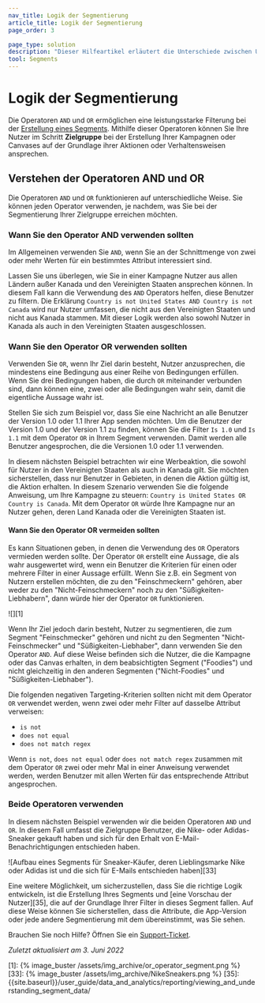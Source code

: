 ```yaml
---
nav_title: Logik der Segmentierung
article_title: Logik der Segmentierung 
page_order: 3

page_type: solution
description: "Dieser Hilfeartikel erläutert die Unterschiede zwischen UND- und ODER-Operatoren und zeigt Ihnen, wie Sie mit ihnen leistungsstarke Segmente erstellen können."
tool: Segments
---
```


# Logik der Segmentierung 

Die Operatoren `AND` und `OR` ermöglichen eine leistungsstarke Filterung bei der [Erstellung eines Segments]({{site.baseurl}}/user_guide/engagement_tools/segments/creating_a_segment/). Mithilfe dieser Operatoren können Sie Ihre Nutzer im Schritt **Zielgruppe** bei der Erstellung Ihrer Kampagnen oder Canvases auf der Grundlage ihrer Aktionen oder Verhaltensweisen ansprechen.

## Verstehen der Operatoren AND und OR

Die Operatoren `AND` und `OR` funktionieren auf unterschiedliche Weise. Sie können jeden Operator verwenden, je nachdem, was Sie bei der Segmentierung Ihrer Zielgruppe erreichen möchten. 

### Wann Sie den Operator AND verwenden sollten

Im Allgemeinen verwenden Sie `AND`, wenn Sie an der Schnittmenge von zwei oder mehr Werten für ein bestimmtes Attribut interessiert sind.

Lassen Sie uns überlegen, wie Sie in einer Kampagne Nutzer aus allen Ländern außer Kanada und den Vereinigten Staaten ansprechen können. In diesem Fall kann die Verwendung des `AND` Operators helfen, diese Benutzer zu filtern. Die Erklärung `Country is not United States AND Country is not Canada` wird nur Nutzer umfassen, die nicht aus den Vereinigten Staaten und nicht aus Kanada stammen. Mit dieser Logik werden also sowohl Nutzer in Kanada als auch in den Vereinigten Staaten ausgeschlossen.

### Wann Sie den Operator OR verwenden sollten

Verwenden Sie `OR`, wenn Ihr Ziel darin besteht, Nutzer anzusprechen, die mindestens eine Bedingung aus einer Reihe von Bedingungen erfüllen. Wenn Sie drei Bedingungen haben, die durch `OR` miteinander verbunden sind, dann können eine, zwei oder alle Bedingungen wahr sein, damit die eigentliche Aussage wahr ist.

Stellen Sie sich zum Beispiel vor, dass Sie eine Nachricht an alle Benutzer der Version 1.0 oder 1.1 Ihrer App senden möchten. Um die Benutzer der Version 1.0 und der Version 1.1 zu finden, können Sie die Filter `Is 1.0` und `Is 1.1` mit dem Operator `OR` in Ihrem Segment verwenden. Damit werden alle Benutzer angesprochen, die die Versionen 1.0 oder 1.1 verwenden.

In diesem nächsten Beispiel betrachten wir eine Werbeaktion, die sowohl für Nutzer in den Vereinigten Staaten als auch in Kanada gilt. Sie möchten sicherstellen, dass nur Benutzer in Gebieten, in denen die Aktion gültig ist, die Aktion erhalten. In diesem Szenario verwenden Sie die folgende Anweisung, um Ihre Kampagne zu steuern: `Country is United States OR Country is Canada`. Mit dem Operator `OR` würde Ihre Kampagne nur an Nutzer gehen, deren Land Kanada oder die Vereinigten Staaten ist.

#### Wann Sie den Operator OR vermeiden sollten

Es kann Situationen geben, in denen die Verwendung des `OR` Operators vermieden werden sollte. Der Operator `OR` erstellt eine Aussage, die als wahr ausgewertet wird, wenn ein Benutzer die Kriterien für einen oder mehrere Filter in einer Aussage erfüllt. Wenn Sie z.B. ein Segment von Nutzern erstellen möchten, die zu den "Feinschmeckern" gehören, aber weder zu den "Nicht-Feinschmeckern" noch zu den "Süßigkeiten-Liebhabern", dann würde hier der Operator `OR` funktionieren.

![][1]

Wenn Ihr Ziel jedoch darin besteht, Nutzer zu segmentieren, die zum Segment "Feinschmecker" gehören und nicht zu den Segmenten "Nicht-Feinschmecker" und "Süßigkeiten-Liebhaber", dann verwenden Sie den Operator `AND`. Auf diese Weise befinden sich die Nutzer, die die Kampagne oder das Canvas erhalten, in dem beabsichtigten Segment ("Foodies") und nicht gleichzeitig in den anderen Segmenten ("Nicht-Foodies" und "Süßigkeiten-Liebhaber"). 

Die folgenden negativen Targeting-Kriterien sollten nicht mit dem Operator `OR` verwendet werden, wenn zwei oder mehr Filter auf dasselbe Attribut verweisen:

- `is not`
- `does not equal`
- `does not match regex`

Wenn `is not`, `does not equal` oder `does not match regex` zusammen mit dem Operator `OR` zwei oder mehr Mal in einer Anweisung verwendet werden, werden Benutzer mit allen Werten für das entsprechende Attribut angesprochen.

### Beide Operatoren verwenden

In diesem nächsten Beispiel verwenden wir die beiden Operatoren `AND` und `OR`. In diesem Fall umfasst die Zielgruppe Benutzer, die Nike- oder Adidas-Sneaker gekauft haben und sich für den Erhalt von E-Mail-Benachrichtigungen entschieden haben.

![Aufbau eines Segments für Sneaker-Käufer, deren Lieblingsmarke Nike oder Adidas ist und die sich für E-Mails entschieden haben][33]

Eine weitere Möglichkeit, um sicherzustellen, dass Sie die richtige Logik entwickeln, ist die Erstellung Ihres Segments und [eine Vorschau der Nutzer][35], die auf der Grundlage Ihrer Filter in dieses Segment fallen. Auf diese Weise können Sie sicherstellen, dass die Attribute, die App-Version oder jede andere Segmentierung mit dem übereinstimmt, was Sie sehen.

Brauchen Sie noch Hilfe? Öffnen Sie ein [Support-Ticket]({{site.baseurl}}/braze_support/).

_Zuletzt aktualisiert am 3\. Juni 2022_

[1]: {% image_buster /assets/img_archive/or_operator_segment.png %}
[33]: {% image_buster /assets/img_archive/NikeSneakers.png %}
[35]: {{site.baseurl}}/user_guide/data_and_analytics/reporting/viewing_and_understanding_segment_data/
